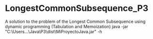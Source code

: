 # LongestCommonSubsequence_P3
A solution to the problem of the Longest Common Subsequence using dynamic programming (Tabulation and Memoization) 
java -jar "C:\Users\...\Java\P3\dist\MiProyectoJava.jar" -h
